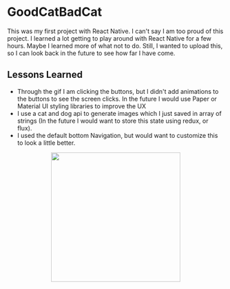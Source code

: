 # GoodCatBadCat

This was my first project with React Native. I can't say I am too proud of this project. I learned a lot getting to play around with React Native for a few hours. Maybe I learned more of what not to do. Still, I wanted to upload this, so I can look back in the future to see how far I have come. 

## Lessons Learned
  - Through the gif I am clicking the buttons, but I didn't add animations to the buttons to see the screen clicks. In the future I would use Paper or Material UI styling libraries to improve the UX
  - I use a cat and dog api to generate images which I just saved in array of strings (In the future I would want to store this state using redux, or flux).
  - I used the default bottom Navigation, but would want to customize this to look a little better.

<p align="center">
  <img src="VideoOfApp.gif" alt="" width="300" />
</p>
